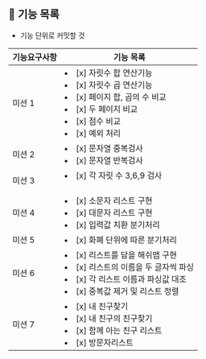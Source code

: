 ## 🚀 기능 목록

- 기능 단위로 커밋할 것

| 기능요구사항  | 기능 목록                                                                                                                                            |    
|---------|--------------------------------------------------------------------------------------------------------------------------------------------------|
| 미션 1    | <li> [x] 자릿수 합 연산기능 </li> <li> [x] 자릿수 곱 연산기능 </li> <li> [x] 페이지 합, 곱의 수 비교</li> <li> [x] 두 페이지 비교 </li> <li> [x] 점수 비교</li> <li> [x] 예외 처리</li> |
| 미션 2    | <li> [x] 문자열 중복검사</li> <li> [x] 문자열 반복검사</li>                                                                                                    |
| 미션 3    | <li> [x] 각 자릿 수 3,6,9 검사</li>　                                                                                                                   |
| 미션 4    | <li> [x] 소문자 리스트 구현</li> <li> [x] 대문자 리스트 구현</li> <li> [x] 입력값 치환 분기처리</li>                                                                      |
| 미션 5    | <li> [x] 화폐 단위에 따른 분기처리</li>                                                                                                                     |
| 미션 6    | <li> [x] 리스트를 담을 해쉬맵 구현</li><li> [x] 리스트의 이름을 두 글자씩 파싱</li> <li> [x] 각 리스트 이름과 파싱값 대조</li><li> [x] 중복값 제거 및 리스트 정렬</li>                          |
| 미션 7    | <li> [x] 내 친구찾기</li> <li> [x] 내 친구의 친구찾기</li> <li> [x] 함께 아는 친구 리스트</li><li> [x] 방문자리스트</li>                                                     |


